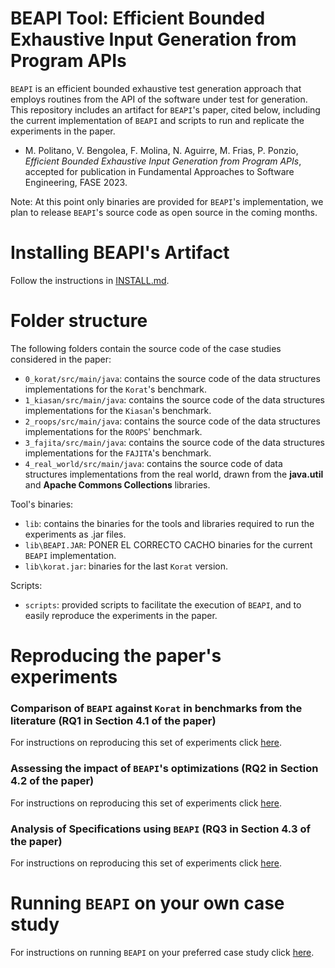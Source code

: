# BEAPI Tool: Efficient Bounded Exhaustive Input Generation from Program APIs

`BEAPI` is an efficient bounded exhaustive test generation approach that employs routines from the API of the software under test for generation. This repository includes an artifact for `BEAPI`'s paper, cited below, including the current implementation of `BEAPI` and scripts to run and replicate the experiments in the paper.

- M. Politano, V. Bengolea, F. Molina, N. Aguirre, M. Frias, P. Ponzio, *Efficient Bounded Exhaustive Input Generation from Program APIs*, accepted for publication in Fundamental Approaches to Software Engineering, FASE 2023.

Note: At this point only binaries are provided for `BEAPI`'s implementation, we plan to release `BEAPI`'s source code as open source in the coming months.

# Installing BEAPI's Artifact 

Follow the instructions in [INSTALL.md](INSTALL.md).

# Folder structure

The following folders contain the source code of the case studies considered in the paper:

- `0_korat/src/main/java`: contains the source code of the data structures implementations for the `Korat`'s benchmark.
- `1_kiasan/src/main/java`: contains the source code of the data structures implementations for the `Kiasan`'s benchmark.
- `2_roops/src/main/java`: contains the source code of the data structures implementations for the `ROOPS`' benchmark.
- `3_fajita/src/main/java`: contains the source code of the data structures implementations for the `FAJITA`'s benchmark.
- `4_real_world/src/main/java`: contains the source code of data structures implementations from the real world, drawn from the  **java.util** and **Apache Commons Collections** libraries.

Tool's binaries:

- `lib`: contains the binaries for the tools and libraries required to run the experiments as .jar files.
- `lib\BEAPI.JAR`: PONER EL CORRECTO CACHO binaries for the current `BEAPI` implementation. 
- `lib\korat.jar`: binaries for the last `Korat` version. 

Scripts:

- `scripts`: provided scripts to facilitate the execution of `BEAPI`, and to easily reproduce the experiments in the paper.


# Reproducing the paper's experiments 

### Comparison of `BEAPI` against `Korat` in benchmarks from the literature (RQ1 in Section 4.1 of the paper)

For instructions on reproducing this set of experiments click [here](BEAPI_vs_KORAT.md).

### Assessing the impact of `BEAPI`'s optimizations (RQ2 in Section 4.2 of the paper)

For instructions on reproducing this set of experiments click [here](BEAPI_OPT.md).

### Analysis of Specifications using `BEAPI` (RQ3 in Section 4.3 of the paper)

For instructions on reproducing this set of experiments click [here](BEAPI_SPECS.md).

# Running `BEAPI` on your own case study

For instructions on running `BEAPI` on your preferred case study click [here](RUN_BEAPI.md).



